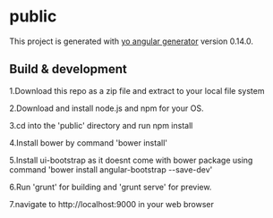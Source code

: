# public

This project is generated with [yo angular generator](https://github.com/yeoman/generator-angular)
version 0.14.0.

## Build & development
1.Download this repo as a zip file and extract to your local file system 

2.Download and install node.js and npm for your OS. 

3.cd into the 'public' directory and run npm install 

4.Install bower by command 'bower install' 

5.Install ui-bootstrap as it doesnt come with bower package using command 'bower install angular-bootstrap --save-dev'	

6.Run 'grunt' for building and 'grunt serve' for preview.	

7.navigate to http://localhost:9000 in your web browser



